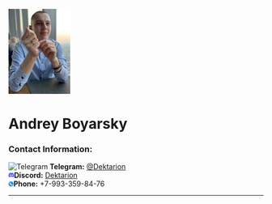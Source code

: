 ![Photo](/img/photo.jpg)<br>
# Andrey Boyarsky

### Contact Information:
<img scr="/img/tg.png" alt="Telegram" heigt="20" width="20"> **Telegram:** [@Dektarion](https://t.me/Dektarion)<br>
![Discord](/img/dis.png)**Discord:** [Dektarion](https://discordapp.com/users/377117456017391619/)<br>
![Phone](/img/phone.png)**Phone:** +7-993-359-84-76

---

